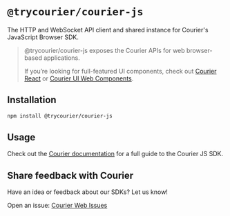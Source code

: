 # `@trycourier/courier-js`

The HTTP and WebSocket API client and shared instance for Courier's JavaScript Browser SDK.

> @trycourier/courier-js exposes the Courier APIs for web browser-based applications.
>
>If you’re looking for full-featured UI components,
check out [Courier React](../courier-react/) or [Courier UI Web Components](../courier-ui-inbox/).

## Installation

```sh
npm install @trycourier/courier-js
```

## Usage

Check out the [Courier documentation](https://www.courier.com/docs/sdk-libraries/courier-js-web) for a full guide to the Courier JS SDK.

## Share feedback with Courier

Have an idea or feedback about our SDKs? Let us know!

Open an issue: [Courier Web Issues](https://github.com/trycourier/courier-web/issues)
